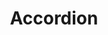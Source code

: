 ---
layout: redirect.njk
key: accordion-folder-lyne_de
title: Accordion
parent: components-lyne_de
keywords: accordion, expansion-panel, expansion, panel
order: 10
redirect: /de/design-system/lyne/components/accordion/accordion/
folder: true
---